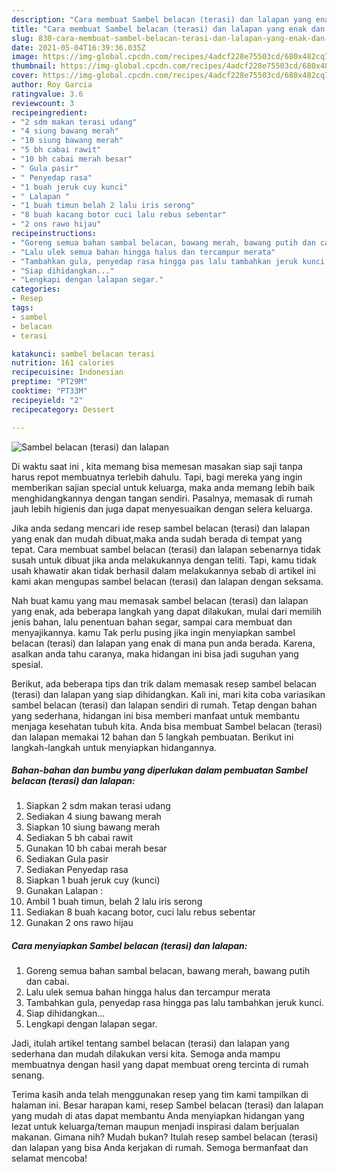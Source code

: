 ```yaml
---
description: "Cara membuat Sambel belacan (terasi) dan lalapan yang enak dan Mudah Dibuat"
title: "Cara membuat Sambel belacan (terasi) dan lalapan yang enak dan Mudah Dibuat"
slug: 830-cara-membuat-sambel-belacan-terasi-dan-lalapan-yang-enak-dan-mudah-dibuat
date: 2021-05-04T16:39:36.035Z
image: https://img-global.cpcdn.com/recipes/4adcf228e75503cd/680x482cq70/sambel-belacan-terasi-dan-lalapan-foto-resep-utama.jpg
thumbnail: https://img-global.cpcdn.com/recipes/4adcf228e75503cd/680x482cq70/sambel-belacan-terasi-dan-lalapan-foto-resep-utama.jpg
cover: https://img-global.cpcdn.com/recipes/4adcf228e75503cd/680x482cq70/sambel-belacan-terasi-dan-lalapan-foto-resep-utama.jpg
author: Roy Garcia
ratingvalue: 3.6
reviewcount: 3
recipeingredient:
- "2 sdm makan terasi udang"
- "4 siung bawang merah"
- "10 siung bawang merah"
- "5 bh cabai rawit"
- "10 bh cabai merah besar"
- " Gula pasir"
- " Penyedap rasa"
- "1 buah jeruk cuy kunci"
- " Lalapan "
- "1 buah timun belah 2 lalu iris serong"
- "8 buah kacang botor cuci lalu rebus sebentar"
- "2 ons rawo hijau"
recipeinstructions:
- "Goreng semua bahan sambal belacan, bawang merah, bawang putih dan cabai."
- "Lalu ulek semua bahan hingga halus dan tercampur merata"
- "Tambahkan gula, penyedap rasa hingga pas lalu tambahkan jeruk kunci."
- "Siap dihidangkan..."
- "Lengkapi dengan lalapan segar."
categories:
- Resep
tags:
- sambel
- belacan
- terasi

katakunci: sambel belacan terasi 
nutrition: 161 calories
recipecuisine: Indonesian
preptime: "PT29M"
cooktime: "PT33M"
recipeyield: "2"
recipecategory: Dessert

---
```



![Sambel belacan (terasi) dan lalapan](https://img-global.cpcdn.com/recipes/4adcf228e75503cd/680x482cq70/sambel-belacan-terasi-dan-lalapan-foto-resep-utama.jpg)

Di waktu  saat ini , kita memang bisa memesan masakan siap saji tanpa harus repot membuatnya terlebih dahulu. Tapi, bagi mereka yang ingin memberikan sajian special untuk keluarga, maka anda memang lebih baik menghidangkannya dengan tangan sendiri. Pasalnya, memasak di rumah jauh lebih higienis dan juga dapat menyesuaikan dengan selera keluarga.

Jika anda sedang mencari ide resep sambel belacan (terasi) dan lalapan yang enak dan mudah dibuat,maka anda sudah berada di tempat yang tepat. Cara membuat sambel belacan (terasi) dan lalapan  sebenarnya tidak susah untuk dibuat jika anda melakukannya dengan teliti. Tapi, kamu tidak usah khawatir akan tidak berhasil dalam melakukannya 
sebab di artikel ini kami akan mengupas sambel belacan (terasi) dan lalapan dengan seksama.  



Nah buat kamu yang mau memasak sambel belacan (terasi) dan lalapan yang enak, ada beberapa langkah yang dapat dilakukan, mulai dari memilih jenis bahan, lalu penentuan bahan segar, sampai cara membuat dan menyajikannya. kamu Tak perlu pusing jika ingin menyiapkan sambel belacan (terasi) dan lalapan yang enak di mana pun anda berada. Karena, asalkan anda  tahu caranya, maka hidangan ini bisa jadi suguhan yang spesial.

Berikut, ada beberapa tips dan trik dalam memasak resep sambel belacan (terasi) dan lalapan yang siap dihidangkan. Kali ini, mari kita coba variasikan sambel belacan (terasi) dan lalapan sendiri di rumah. Tetap dengan bahan yang sederhana, hidangan ini bisa memberi manfaat untuk membantu menjaga kesehatan tubuh kita. Anda bisa membuat Sambel belacan (terasi) dan lalapan memakai 12 bahan dan 5 langkah pembuatan. Berikut ini langkah-langkah untuk menyiapkan hidangannya.

<!--inarticleads1-->

##### Bahan-bahan dan bumbu yang diperlukan dalam pembuatan Sambel belacan (terasi) dan lalapan:

1. Siapkan 2 sdm makan terasi udang
1. Sediakan 4 siung bawang merah
1. Siapkan 10 siung bawang merah
1. Sediakan 5 bh cabai rawit
1. Gunakan 10 bh cabai merah besar
1. Sediakan  Gula pasir
1. Sediakan  Penyedap rasa
1. Siapkan 1 buah jeruk cuy (kunci)
1. Gunakan  Lalapan :
1. Ambil 1 buah timun, belah 2 lalu iris serong
1. Sediakan 8 buah kacang botor, cuci lalu rebus sebentar
1. Gunakan 2 ons rawo hijau




<!--inarticleads2-->

##### Cara menyiapkan Sambel belacan (terasi) dan lalapan:

1. Goreng semua bahan sambal belacan, bawang merah, bawang putih dan cabai.
1. Lalu ulek semua bahan hingga halus dan tercampur merata
1. Tambahkan gula, penyedap rasa hingga pas lalu tambahkan jeruk kunci.
1. Siap dihidangkan...
1. Lengkapi dengan lalapan segar.




Jadi, itulah artikel tentang  sambel belacan (terasi) dan lalapan  yang sederhana dan mudah dilakukan versi kita. Semoga anda mampu membuatnya dengan hasil yang dapat membuat oreng tercinta di rumah senang. 

Terima kasih anda telah menggunakan resep yang tim kami tampilkan di halaman ini. Besar harapan kami, resep  Sambel belacan (terasi) dan lalapan yang mudah di atas dapat membantu Anda menyiapkan hidangan yang lezat untuk keluarga/teman maupun menjadi inspirasi dalam berjualan makanan. Gimana nih? Mudah bukan? Itulah resep sambel belacan (terasi) dan lalapan yang bisa Anda kerjakan di rumah. Semoga bermanfaat dan selamat mencoba!

